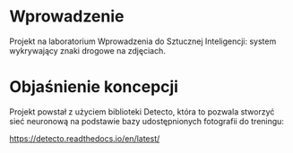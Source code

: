# Wprowadzenie
Projekt na laboratorium Wprowadzenia do Sztucznej Inteligencji: system wykrywający znaki drogowe na zdjęciach.

# Objaśnienie koncepcji
Projekt powstał z użyciem biblioteki Detecto, która to pozwala stworzyć sieć neuronową na podstawie bazy udostępnionych fotografii do treningu:

https://detecto.readthedocs.io/en/latest/

